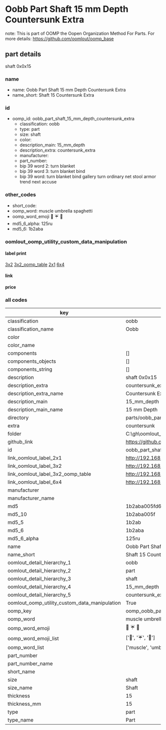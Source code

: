 # Oobb Part Shaft 15 mm Depth Countersunk Extra  

note: This is part of OOMP the Oopen Organization Method For Parts. For more details: https://github.com/oomlout/oomp_base

##  part details
  



shaft 0x0x15



### name
* name: Oobb Part Shaft 15 mm Depth Countersunk Extra
* name_short: Shaft 15 Countersunk Extra
### id
* oomp_id: oobb_part_shaft_15_mm_depth_countersunk_extra
  * classification: oobb
  * type: part
  * size: shaft
  * color: 
  * description_main: 15_mm_depth
  * description_extra: countersunk_extra
  * manufacturer: 
  * part_number: 
  * bip 39 word 2: turn blanket
  * bip 39 word 3: turn blanket bind
  * bip 39 word: turn blanket bind gallery turn ordinary net stool armor trend next accuse

### other_codes
* short_code: 
* oomp_word: muscle umbrella spaghetti
* oomp_word_emoji :muscle: :umbrella: :spaghetti:
* md5_6_alpha: 125ru
* md5_6: 1b2aba






### oomlout_oomp_utility_custom_data_manipulation
#### label print
[3x2](http://192.168.1.245:1112/?label=oomp%20125ru)
[3x2_oomp_table](http://192.168.1.108:1112/?label=oomp%20125ru)
[2x1](http://192.168.1.242:1112/?label=oomp%20125ru)
[6x4](http://192.168.1.55:1112/?label=oomp%20125ru)    

#### link

                              

#### price







### all codes 
| key | value |  
| --- | --- |  
| classification | oobb |  
| classification_name | Oobb |  
| color |  |  
| color_name |  |  
| components | [] |  
| components_objects | [] |  
| components_string | [] |  
| description | shaft 0x0x15 |  
| description_extra | countersunk_extra |  
| description_extra_name | Countersunk Extra |  
| description_main | 15_mm_depth |  
| description_main_name | 15 mm Depth |  
| directory | parts/oobb_part_shaft_15_mm_depth_countersunk_extra |  
| extra | countersunk |  
| folder | C:\gh\oomlout_oobb_version_4_generated_parts\things\oobb_part_shaft_15_mm_depth_countersunk_extra |  
| github_link | https://github.com/oomlout/oomlout_oomp_part_src/tree/main/parts/oobb_part_shaft_15_mm_depth_countersunk_extra |  
| id | oobb_part_shaft_15_mm_depth_countersunk_extra |  
| link_oomlout_label_2x1 | http://192.168.1.242:1112/?label=oomp%20125ru |  
| link_oomlout_label_3x2 | http://192.168.1.245:1112/?label=oomp%20125ru |  
| link_oomlout_label_3x2_oomp_table | http://192.168.1.108:1112/?label=oomp%20125ru |  
| link_oomlout_label_6x4 | http://192.168.1.55:1112/?label=oomp%20125ru |  
| manufacturer |  |  
| manufacturer_name |  |  
| md5 | 1b2aba005fd67296717565f02c85d756 |  
| md5_10 | 1b2aba005f |  
| md5_5 | 1b2ab |  
| md5_6 | 1b2aba |  
| md5_6_alpha | 125ru |  
| name | Oobb Part Shaft 15 mm Depth Countersunk Extra |  
| name_short | Shaft 15 Countersunk Extra |  
| oomlout_detail_hierarchy_1 | oobb |  
| oomlout_detail_hierarchy_2 | part |  
| oomlout_detail_hierarchy_3 | shaft |  
| oomlout_detail_hierarchy_4 | 15_mm_depth |  
| oomlout_detail_hierarchy_5 | countersunk_extra |  
| oomlout_oomp_utility_custom_data_manipulation | True |  
| oomp_key | oomp_oobb_part_shaft_15_mm_depth_countersunk_extra |  
| oomp_word | muscle umbrella spaghetti |  
| oomp_word_emoji | :muscle: :umbrella: :spaghetti: |  
| oomp_word_emoji_list | [':muscle:', ':umbrella:', ':spaghetti:'] |  
| oomp_word_list | ['muscle', 'umbrella', 'spaghetti'] |  
| part_number |  |  
| part_number_name |  |  
| short_name |  |  
| size | shaft |  
| size_name | Shaft |  
| thickness | 15 |  
| thickness_mm | 15 |  
| type | part |  
| type_name | Part |  
